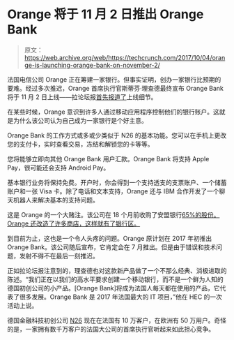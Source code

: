 # Orange 将于 11 月 2 日推出 Orange Bank 

> 原文：<https://web.archive.org/web/https://techcrunch.com/2017/10/04/orange-is-launching-orange-bank-on-november-2/>

法国电信公司 Orange 正在筹建一家银行。但事实证明，创办一家银行比预期的要难。经过多次推迟，Orange 首席执行官斯蒂芬·理查德最终宣布 Orange Bank 将于 11 月 2 日上线——拉论坛报[首先报道了](https://web.archive.org/web/20230125083941/http://www.latribune.fr/technos-medias/telecoms/orange-bank-sera-lancee-le-2-novembre-752618.html)上线细节。

在某些时候，Orange 意识到许多人通过移动应用程序控制他们的银行账户。这就是为什么该公司认为自己成为一家银行是个好主意。

Orange Bank 的工作方式或多或少类似于 N26 的基本功能。您可以在手机上更改您的支付卡，实时查看交易，冻结和解锁您的卡等等。

您将能够立即向其他 Orange Bank 用户汇款。Orange Bank 将支持 Apple Pay，很可能还会支持 Android Pay。

基本银行业务将保持免费。开户时，你会得到一个支持透支的支票账户、一个储蓄账户和一张 Visa 卡。除了电话和文本支持，Orange 还与 IBM 合作开发了一个聊天机器人来解决基本的支持问题。

这是 Orange 的一个大赌注。该公司在 18 个月前收购了安盟银行[65%的股份。Orange 还改造了许多商店，这样就有了银行区。](https://web.archive.org/web/20230125083941/https://www.orange.com/en/Press-Room/press-releases-2017/press-releases-2016/Orange-to-acquire-a-65-stake-in-Groupama-Banque-which-will-become-Orange-Bank)

到目前为止，这也是一个令人头疼的问题。Orange 原计划在 2017 年初推出 Orange Bank。该公司随后宣布，它肯定会在 7 月推出。但是由于错误和技术问题，发射不得不在最后一刻推迟。

正如拉论坛报注意到的，理查德也对这款新产品做了一个不那么经典、消极进取的陈述。“我们正在以我们的高水平要求创建一个移动银行，而不是一个鲜为人知的德国初创公司的小产品。[Orange Bank]将成为法国人每天都在使用的产品，它代表了很多发展。Orange Bank 是 2017 年法国最大的 IT 项目，”他在 HEC 的一次活动上说。

德国金融科技初创公司 [N26](https://web.archive.org/web/20230125083941/https://n26.com/) 现在在法国有 10 万客户，在欧洲有 50 万用户。奇怪的是，一家拥有数千万客户的法国大公司的首席执行官听起来如此担心竞争。